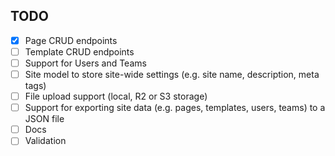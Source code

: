 ## TODO

- [X] Page CRUD endpoints
- [ ] Template CRUD endpoints
- [ ] Support for Users and Teams
- [ ] Site model to store site-wide settings (e.g. site name, description, meta tags)
- [ ] File upload support (local, R2 or S3 storage)
- [ ] Support for exporting site data (e.g. pages, templates, users, teams) to a JSON file
- [ ] Docs
- [ ] Validation